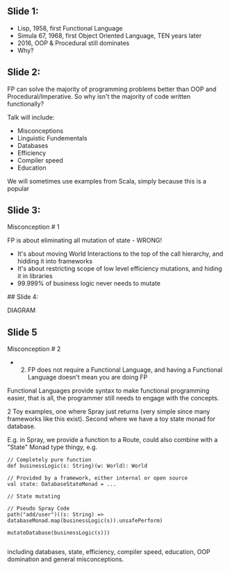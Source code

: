 

## Slide 1:

 - Lisp, 1958, first Functional Language
 - Simula 67, 1968, first Object Oriented Language, TEN years later
 - 2016, OOP & Procedural still dominates
 - Why?

## Slide 2:

FP can solve the majority of programming problems better than OOP and Procedural/Imperative. So why isn't the majority of code written functionally?

Talk will include:

 - Misconceptions
 - Linguistic Fundementals
 - Databases
 - Efficiency
 - Compiler speed
 - Education

We will sometimes use examples from Scala, simply because this is a popular 

## Slide 3:

Misconception # 1

FP is about eliminating all mutation of state - WRONG!

 - It's about moving World Interactions to the top of the call hierarchy, and hidding it into frameworks
 - It's about restricting scope of low level efficiency mutations, and hiding it in libraries
 - 99.999% of business logic never needs to mutate

## Slide 4:

DIAGRAM

## Slide 5

Misconception # 2


 - 2. FP does not require a Functional Language, and having a Functional Language doesn't mean you are doing FP


Functional Languages provide syntax to make functional programming easier, that is all, the programmer still needs to engage with the concepts.





2 Toy examples, one where Spray just returns (very simple since many frameworks like this exist). Second where we have a toy state monad for database.

E.g. in Spray, we provide a function to a Route, could also combine with a "State" Monad type thingy, e.g.


```
// Completely pure function
def businessLogic(s: String)(w: World): World

// Provided by a framework, either internal or open source
val state: DatabaseStateMonad = ...

// State mutating

// Pseudo Spray Code
path("add/user")((s: String) => databaseMonad.map(businessLogic(s)).unsafePerform)

mutateDatabase(businessLogic(s)))


```



including databases, state, efficiency, compiler speed, education, OOP domination and general misconceptions.

